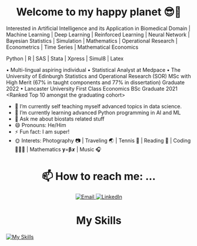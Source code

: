 

<h1 align="center">
  <b>Welcome to my happy planet 😎🤩</b>
</h1>

Interested in Artificial Intelligence and its Application in Biomedical Domain | Machine Learning | Deep Learning | Reinforced Learning | Neural Network | Bayesian Statistics | Simulation |  Mathematics | Operational Research | Econometrics | Time Series | Mathematical Economics

Python | R | SAS | Stata | Xpress | Simul8 | Latex

• Multi-lingual aspiring individual 
• Statistical Analyst at Medpace
• The University of Edinburgh Statistics and Operational Research (SOR) MSc with High Merit (67% in taught components and 77% in dissertation) Graduate 2022
• Lancaster University First Class Economics BSc Graduate 2021 <Ranked Top 10 amongst the graduating cohort>

- 🔭 I’m currently self teaching myself advanced topics in data science. 
- 🌱 I’m currently learning advanced Python programming in AI and ML
- 💬 Ask me about biostats related stuff 
- 😄 Pronouns: He/Him
- ⚡ Fun fact: I am super!
- 🌞 Interets: Photography 📷 | Traveling 🌏 | Tennis 🎾 | Reading 📖 | Coding 👨🏼‍💻 | Mathematics 𝐲=𝛃𝒙 | Music 🎧


<h1 align="center">
  <b>📫 How to reach me: ...</b>
</h1>


<p align="center">
  <a href="mailto:jojohe0827@gmail.com">
    <img src="https://img.shields.io/badge/Email-jojohe0827%40gmail.com-%23EA4335?style=for-the-badge&logo=gmail&logoColor=white" alt="Email">
  </a>
  
  <a href="https://www.linkedin.com/in/zhezhou-he-685260174/">
    <img src="https://img.shields.io/badge/LinkedIn-zhezhou--he--685260174-%230A66C2?style=for-the-badge&logo=linkedin&logoColor=white" alt="LinkedIn">
  </a>
</p>


<h1 align="center">
  <b>My Skills</b>
</h1>


[![My Skills](https://skillicons.dev/icons?i=github,instagram,latex,linkedin,py,r,twitter)](https://skillicons.dev)

